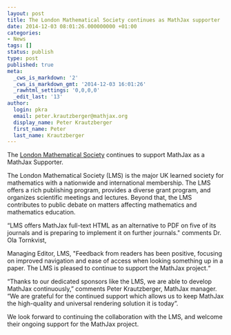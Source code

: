 ```yaml
---
layout: post
title: The London Mathematical Society continues as MathJax supporter
date: 2014-12-03 08:01:26.000000000 +01:00
categories:
- News
tags: []
status: publish
type: post
published: true
meta:
  _cws_is_markdown: '2'
  _cws_is_markdown_gmt: '2014-12-03 16:01:26'
  _rawhtml_settings: '0,0,0,0'
  _edit_last: '13'
author:
  login: pkra
  email: peter.krautzberger@mathjax.org
  display_name: Peter Krautzberger
  first_name: Peter
  last_name: Krautzberger
---
```


The [London Mathematical Society](http://lms.ac.uk/) continues to support MathJax as a MathJax Supporter.

The London Mathematical Society (LMS) is the major UK learned society for mathematics with a nationwide and international membership. The LMS offers a rich publishing program, provides a diverse grant program, and organizes scientific meetings and lectures. Beyond that, the LMS  contributes to public debate on matters affecting mathematics and mathematics education.

“LMS offers MathJax full-text HTML as an alternative to PDF on five of its journals and is preparing to implement it on further journals." comments Dr. Ola Tornkvist,

Managing Editor, LMS, "Feedback from readers has been positive, focusing on improved navigation and ease of access when looking something up in a paper. The LMS is pleased to continue to support the MathJax project.“

“Thanks to our dedicated sponsors like the LMS, we are able to develop MathJax continuously,” comments Peter Krautzberger, MathJax manager. “We are grateful for the continued support which allows us to keep MathJax the high-quality and universal rendering solution it is today”.

We look forward to continuing the collaboration with the LMS, and welcome their ongoing support for the MathJax project.